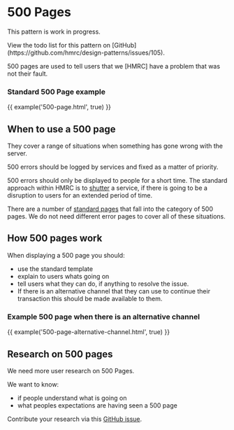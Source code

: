 # 500 Pages

<div class="alert alert--info">

<p class="alert__message">This pattern is work in progress.</p>
<p class="alert__message">View the todo list for this pattern on [GitHub](https://github.com/hmrc/design-patterns/issues/105).</p>

</div>

500 pages are used to tell users that we [HMRC] have a problem that was not their fault.

### Standard 500 Page example

{{ example('500-page.html', true) }}

## When to use a 500 page 

They cover a range of situations when something has gone wrong with the server.

500 errors should be logged by services and fixed as a matter of priority.

500 errors should only be displayed to people for a short time. The standard approach within HMRC is to [shutter](shutter-pages/index.html) a service, if there is going to be a disruption to users for an extended period of time.

There are a number of [standard pages](https://en.wikipedia.org/wiki/List_of_HTTP_status_codes#5xx_Server_error) that fall into the category of 500 pages. We do not need different error pages to cover all of these situations.

## How 500 pages work

When displaying a 500 page you should:

- use the standard template
- explain to users whats going on
- tell users what they can do, if anything to resolve the issue.
- If there is an alternative channel that they can use to continue their transaction this should be made available to them.

### Example 500 page when there is an alternative channel

{{ example('500-page-alternative-channel.html', true) }}

## Research on 500 pages

We need more user research on 500 Pages. 

We want to know:

- if people understand what is going on
- what peoples expectations are having seen a 500 page

Contribute your research via this [GitHub issue](https://github.com/hmrc/design-patterns/issues/105).
